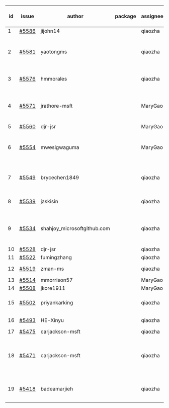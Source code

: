 | id | issue | author | package | assignee | bot advice | created date of issue | target release date | date from target |
| ------ | ------ | ------ | ------ | ------ | ------ | ------ | ------ | :-----: |
| 1 | [#5586](https://github.com/Azure/sdk-release-request/issues/5586) | jijohn14 |  | qiaozha | new issue. | 10-10 | 10-25 |  |
| 2 | [#5581](https://github.com/Azure/sdk-release-request/issues/5581) | yaotongms |  | qiaozha | new comment. Attention to inconsistent tag. | 10-09 | 10-25 |  |
| 3 | [#5576](https://github.com/Azure/sdk-release-request/issues/5576) | hmmorales |  | qiaozha | new issue. new comment. | 10-07 | 10-25 |  |
| 4 | [#5571](https://github.com/Azure/sdk-release-request/issues/5571) | jrathore-msft |  | MaryGao | new comment. Attention to inconsistent tag. | 10-04 | 10-25 |  |
| 5 | [#5560](https://github.com/Azure/sdk-release-request/issues/5560) | djr-jsr |  | MaryGao | new issue. | 10-02 | 10-25 |  |
| 6 | [#5554](https://github.com/Azure/sdk-release-request/issues/5554) | mwesigwaguma |  | MaryGao | new comment. Attention to inconsistent tag. | 10-01 | 10-25 |  |
| 7 | [#5549](https://github.com/Azure/sdk-release-request/issues/5549) | brycechen1849 |  | qiaozha | new issue. close to release date. | 09-29 | 10-11 | 0 |
| 8 | [#5539](https://github.com/Azure/sdk-release-request/issues/5539) | jaskisin |  | qiaozha | new issue. new comment. | 09-27 | 10-24 |  |
| 9 | [#5534](https://github.com/Azure/sdk-release-request/issues/5534) | shahjoy_microsoftgithub.com |  | qiaozha | new comment. Attention to inconsistent tag. | 09-25 | 10-25 |  |
| 10 | [#5528](https://github.com/Azure/sdk-release-request/issues/5528) | djr-jsr |  | qiaozha | new issue. | 09-25 | 10-25 |  |
| 11 | [#5522](https://github.com/Azure/sdk-release-request/issues/5522) | fumingzhang |  | qiaozha | new issue. | 09-24 | 10-24 |  |
| 12 | [#5519](https://github.com/Azure/sdk-release-request/issues/5519) | zman-ms |  | qiaozha | new issue. TypeSpec. | 09-24 | 10-25 |  |
| 13 | [#5514](https://github.com/Azure/sdk-release-request/issues/5514) | mmorrison57 |  | MaryGao | new issue. | 09-18 | 10-25 |  |
| 14 | [#5508](https://github.com/Azure/sdk-release-request/issues/5508) | jkore1911 |  | MaryGao | new issue. | 09-16 | 10-24 |  |
| 15 | [#5502](https://github.com/Azure/sdk-release-request/issues/5502) | priyankarking |  | qiaozha | new comment. HoldOn. | 09-13 | 10-25 |  |
| 16 | [#5493](https://github.com/Azure/sdk-release-request/issues/5493) | HE-Xinyu |  | qiaozha | new comment. | 09-13 | 10-24 |  |
| 17 | [#5475](https://github.com/Azure/sdk-release-request/issues/5475) | carjackson-msft |  | qiaozha | HoldOn. | 09-09 | 09-27 |  |
| 18 | [#5471](https://github.com/Azure/sdk-release-request/issues/5471) | carjackson-msft |  | qiaozha | new comment. Attention to inconsistent tag. HoldOn. | 09-09 | 09-27 |  |
| 19 | [#5418](https://github.com/Azure/sdk-release-request/issues/5418) | badeamarjieh |  | qiaozha | new comment. FirstBeta. TypeSpec. | 08-12 | 10-25 |  |
